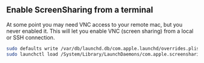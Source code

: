 ## Enable ScreenSharing from a terminal

At some point you may need VNC access to your remote mac, but you never enabled it. This will let you enable VNC (screen sharing) from a local or SSH connection.

```bash
sudo defaults write /var/db/launchd.db/com.apple.launchd/overrides.plist com.apple.screensharing -dict Disabled -bool false
sudo launchctl load /System/Library/LaunchDaemons/com.apple.screensharing.plist
```
